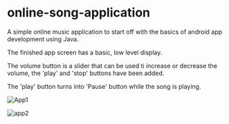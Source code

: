 # online-song-application
A simple online music application to start off with the basics of android app development using Java.

The finished app screen has a basic, low level display.

The volume button is a slider that can be used ti increase or decrease the volume, the 'play' and 'stop' buttons have been added.

The 'play' button turns into 'Pause' button while the song is playing.

![App1](https://user-images.githubusercontent.com/77167463/162990345-b2debf66-747d-4439-8558-c95d5c4ebad1.png)

![app2](https://user-images.githubusercontent.com/77167463/162990473-5fee027a-11e3-472e-96a7-f5ef9e652a34.png)
